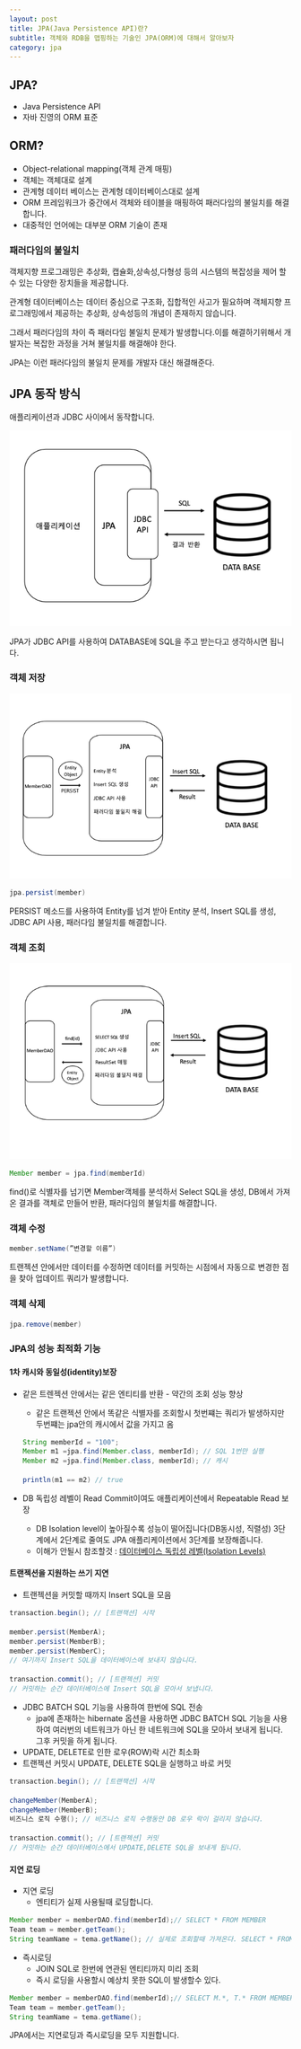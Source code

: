 ```yaml
---
layout: post
title: JPA(Java Persistence API)란?
subtitle: 객체와 RDB을 맵핑하는 기술인 JPA(ORM)에 대해서 알아보자
category: jpa
---
```



## JPA?

- Java Persistence API
- 자바 진영의 ORM 표준


## ORM?

- Object-relational mapping(객체 관계 매핑)
- 객체는 객체대로 설계
- 관계형 데이터 베이스는 관계형 데이터베이스대로 설계
- ORM 프레임워크가 중간에서 객체와 테이블을 매핑하여 패러다임의 불일치를 해결합니다.
- 대중적인 언어에는 대부분 ORM 기술이 존재


### 패러다임의 불일치


객체지향 프로그래밍은 추상화, 캡슐화,상속성,다형성 등의 시스템의 복잡성을 제어 할수 있는 다양한 장치들을 제공합니다.

관계형 데이터베이스는  데이터 중심으로 구조화, 집합적인 사고가 필요하며 객체지향 프로그래밍에서 제공하는 추상화, 상속성등의 개념이 존재하지 않습니다.

그래서 패러다임의 차이 즉 패러다임 불일치 문제가 발생합니다.이를 해결하기위해서 개발자는 복잡한 과정을 거쳐 불일치를 해결해야 한다.

JPA는 이런 패러다임의 불일치 문제를 개발자 대신 해결해준다.


## JPA 동작 방식


애플리케이션과 JDBC 사이에서 동작합니다.



![JPA_main.png](/img/post/JPA_main.png)

JPA가 JDBC API를 사용하여 DATABASE에 SQL을 주고 받는다고 생각하시면 됩니다.


### 객체 저장


![JPA_persist.png](/img/post/JPA_persist.png)

```java
jpa.persist(member)
```

PERSIST 메소드를 사용하여 Entity를 넘겨 받아 Entity 분석, Insert SQL를 생성, JDBC API 사용, 패러다임 불일치를 해결합니다.


### 객체 조회


![JPA_find.png](/img/post/JPA_find.png)

```java
Member member = jpa.find(memberId)
```

find()로 식별자를 넘기면 Member객체를 분석하서 Select SQL을 생성, DB에서 가져온 결과를 객체로 만들어 반환, 패러다임의 불일치를 해결합니다.

### 객체 수정


```java
member.setName(”변경할 이름”)
```

트랜젝션 안에서만 데이터를 수정하면 데이터를 커밋하는 시점에서 자동으로 변경한 점을 찾아 업데이트 쿼리가 발생합니다.

### 객체 삭제


```java
jpa.remove(member)
```


### JPA의 성능 최적화 기능


#### 1차 캐시와 동일성(identity)보장
- 같은 트렌젝션 안에서는 같은 엔티티를 반환 - 약간의 조회 성능 향상
    - 같은 트랜젝션 안에서 똑같은 식별자를 조회할시 첫번쨰는 쿼리가 발생하지만 두번쨰는 jpa안의 캐시에서 값을 가지고 옴


    ```java
    String memberId = "100";
    Member m1 =jpa.find(Member.class, memberId); // SQL 1번만 실행
    Member m2 =jpa.find(Member.class, memberId); // 캐시

    println(m1 == m2) // true
    ```



- DB 독립성 레벨이 Read Commit이여도 애플리케이션에서 Repeatable Read 보장
    - DB Isolation level이 높아질수록 성능이 떨어집니다(DB동시성, 직렬성) 3단계에서 2단계로 줄여도 JPA 애플리케이션에서 3단계를 보장해줍니다.
    - 이해가 안될시 참조할것 : [데이터베이스 독립성 레벨(Isolation Levels)](https://pandamun.github.io//2021-12-21-Database_Isolation_levels/)


#### 트랜젝션을 지원하는 쓰기 지연
- 트랜젝션을 커밋할 때까지 Insert SQL을 모음


```java
transaction.begin(); // [트랜잭션] 시작

member.persist(MemberA);
member.persist(MemberB);
member.persist(MemberC);
// 여기까지 Insert SQL을 데이터베이스에 보내지 않습니다.

transaction.commit(); // [트랜젝션] 커밋
// 커밋하는 순간 데이터베이스에 Insert SQL을 모아서 보냅니다.
```


- JDBC BATCH SQL 기능을 사용하여 한번에 SQL 전송
    - jpa에 존재하는 hibernate 옵션을 사용하면 JDBC BATCH SQL 기능을 사용하여 여러번의 네트워크가 아닌 한 네트워크에 SQL을 모아서 보내게 됩니다. 그후 커밋을 하게 됩니다.
- UPDATE, DELETE로 인한 로우(ROW)락 시간 최소화
- 트랜젝션 커밋시 UPDATE, DELETE SQL을 실행하고 바로 커밋


```java
transaction.begin(); // [트랜잭션] 시작

changeMember(MemberA);
changeMember(MemberB);
비즈니스 로직 수행(); // 비즈니스 로직 수행동안 DB 로우 락이 걸리지 않습니다.

transaction.commit(); // [트랜젝션] 커밋
// 커밋하는 순간 데이터베이스에서 UPDATE,DELETE SQL을 보내게 됩니다.
```


#### 지연 로딩
- 지연 로딩
    - 엔티티가 실제 사용될때 로딩합니다.


```java
Member member = memberDAO.find(memberId);// SELECT * FROM MEMBER
Team team = member.getTeam();
String teamName = tema.getName(); // 실제로 조회할때 가져온다. SELECT * FROM TEAM
```


- 즉시로딩
    - JOIN SQL로 한번에 연관된 엔티티까지 미리 조회
    - 즉시 로딩을 사용할시 예상치 못한 SQL이 발생할수 있다.


```java
Member member = memberDAO.find(memberId);// SELECT M.*, T.* FROM MEMBER JOIN TEAM..
Team team = member.getTeam();
String teamName = tema.getName();
```


JPA에서는 지연로딩과 즉시로딩을 모두 지원합니다.
